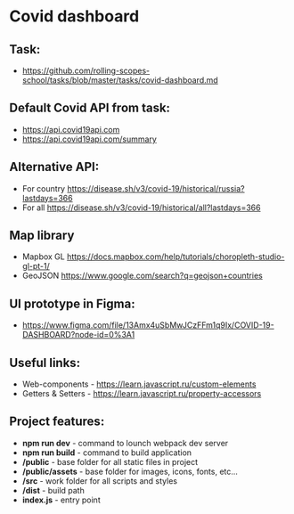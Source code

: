 # Covid dashboard
## Task:
* https://github.com/rolling-scopes-school/tasks/blob/master/tasks/covid-dashboard.md

## Default Covid API from task:
* https://api.covid19api.com
* https://api.covid19api.com/summary

## Alternative API:
* For country https://disease.sh/v3/covid-19/historical/russia?lastdays=366
* For all https://disease.sh/v3/covid-19/historical/all?lastdays=366

## Map library
* Mapbox GL https://docs.mapbox.com/help/tutorials/choropleth-studio-gl-pt-1/
* GeoJSON https://www.google.com/search?q=geojson+countries

## UI prototype in Figma:
* https://www.figma.com/file/13Amx4uSbMwJCzFFm1q9Ix/COVID-19-DASHBOARD?node-id=0%3A1


## Useful links:
* Web-components - https://learn.javascript.ru/custom-elements
* Getters & Setters - https://learn.javascript.ru/property-accessors

## Project features:
* **npm run dev** - command to lounch webpack dev server
* **npm run build** - command to build application
* **/public** - base folder for all static files in project
* **/public/assets** - base folder for images, icons, fonts, etc...
* **/src** - work folder for all scripts and styles
* **/dist** - build path
* **index.js** - entry point
